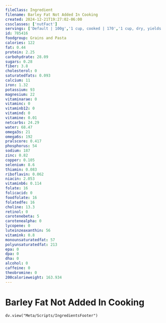 ```yaml
---
fileClass: Ingredient
filename: Barley Fat Not Added In Cooking
created: 2024-12-21T19:27:02-06:00
cssclasses: ['nutFact']
servings: ['Default | 100g','1 cup, cooked | 170','1 cup, dry, yields | 740','1 oz, dry, yields | 110']
id: 785416
foodgroup: Grains and Pasta
calories: 122
fat: 0.44
protein: 2.25
carbohydrate: 28.09
sugars: 0.28
fiber: 3.8
cholesterol: 0
saturatedfats: 0.093
calcium: 11
iron: 1.32
potassium: 93
magnesium: 22
vitaminarae: 0
vitaminc: 0
vitaminb12: 0
vitamind: 0
vitamine: 0.01
netcarbs: 24.29
water: 68.47
omega3s: 21
omega6s: 192
pralscore: 0.417
phosphorus: 54
sodium: 187
zinc: 0.82
copper: 0.105
selenium: 8.6
thiamin: 0.083
riboflavin: 0.062
niacin: 2.053
vitaminb6: 0.114
folate: 16
folicacid: 0
foodfolate: 16
folatedfe: 16
choline: 13.3
retinol: 0
carotenebeta: 5
carotenealpha: 0
lycopene: 0
luteinzeaxanthin: 56
vitamink: 0.8
monounsaturatedfat: 57
polyunsaturatedfat: 213
epa: 0
dpa: 0
dha: 0
alcohol: 0
caffeine: 0
theobromine: 0
200calorieweight: 163.934
---
```


# Barley Fat Not Added In Cooking

```dataviewjs
dv.view("Meta/Scripts/IngredientsFooter")
```
